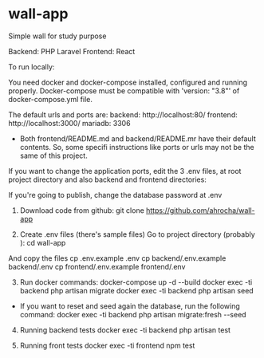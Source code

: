# wall-app
Simple wall for study purpose

Backend: PHP Laravel
Frontend: React

To run locally:

You need docker and docker-compose installed, configured and running properly. Docker-compose must be compatible with 'version: "3.8"' of docker-compose.yml file.

The default urls and ports are:
backend: http://localhost:80/
frontend: http://localhost:3000/
mariadb: 3306

* Both frontend/README.md and backend/README.mr have their default contents. So, some specifi instructions like ports or urls may not be the same of this project.

If you want to change the application ports, edit the 3 .env files, at root project directory and also backend and frontend directories:

If you're going to publish, change the database password at .env

1) Download code from github:
git clone https://github.com/ahrocha/wall-app

2) Create .env files (there's sample files)
Go to project directory (probably ):
cd wall-app

And copy the files
cp .env.example .env
cp backend/.env.example backend/.env
cp frontend/.env.example frontend/.env

3) Run docker commands:
docker-compose up -d --build
docker exec -ti backend php artisan migrate
docker exec -ti backend php artisan seed

* If you want to reset and seed again the database, run the following command:
docker exec -ti backend php artisan migrate:fresh --seed

4) Running backend tests
docker exec -ti backend php artisan test


4) Running front tests
docker exec -ti frontend npm test
